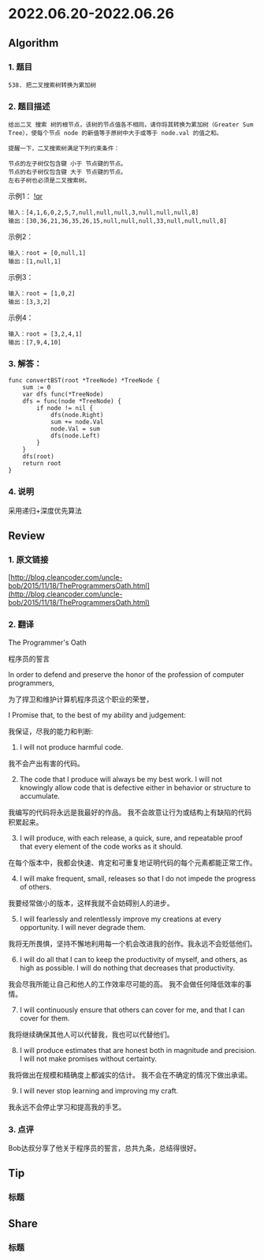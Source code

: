 # 2022.06.20-2022.06.26

## Algorithm
### 1. 题目
```
538. 把二叉搜索树转换为累加树
```

### 2. 题目描述
```
给出二叉 搜索 树的根节点，该树的节点值各不相同，请你将其转换为累加树（Greater Sum Tree），使每个节点 node 的新值等于原树中大于或等于 node.val 的值之和。

提醒一下，二叉搜索树满足下列约束条件：

节点的左子树仅包含键 小于 节点键的节点。
节点的右子树仅包含键 大于 节点键的节点。
左右子树也必须是二叉搜索树。
```
示例1：
[!qr](./images/0625_a_1.png)
```
输入：[4,1,6,0,2,5,7,null,null,null,3,null,null,null,8]
输出：[30,36,21,36,35,26,15,null,null,null,33,null,null,null,8]
```

示例2：
```
输入：root = [0,null,1]
输出：[1,null,1]
```

示例3：
```
输入：root = [1,0,2]
输出：[3,3,2]
```

示例4：
```
输入：root = [3,2,4,1]
输出：[7,9,4,10]
```

### 3. 解答：
```golang
func convertBST(root *TreeNode) *TreeNode {
	sum := 0
	var dfs func(*TreeNode)
	dfs = func(node *TreeNode) {
		if node != nil {
			dfs(node.Right)
			sum += node.Val
			node.Val = sum
			dfs(node.Left)
		}
	}
	dfs(root)
	return root
}
```

### 4. 说明
采用递归+深度优先算法

## Review
### 1. 原文链接
[http://blog.cleancoder.com/uncle-bob/2015/11/18/TheProgrammersOath.html](http://blog.cleancoder.com/uncle-bob/2015/11/18/TheProgrammersOath.html)

### 2. 翻译
The Programmer's Oath

程序员的誓言

In order to defend and preserve the honor of the profession of computer programmers,

为了捍卫和维护计算机程序员这个职业的荣誉，

I Promise that, to the best of my ability and judgement:

我保证，尽我的能力和判断:

1. I will not produce harmful code.

我不会产出有害的代码。

2. The code that I produce will always be my best work. 
I will not knowingly allow code that is defective either in behavior or structure to accumulate.

我编写的代码将永远是我最好的作品。
我不会故意让行为或结构上有缺陷的代码积累起来。

3. I will produce, with each release, a quick, sure, and repeatable proof that every element of the code works as it should.

在每个版本中，我都会快速、肯定和可重复地证明代码的每个元素都能正常工作。

4. I will make frequent, small, releases so that I do not impede the progress of others.

我要经常做小的版本，这样我就不会妨碍别人的进步。

5. I will fearlessly and relentlessly improve my creations at every opportunity. I will never degrade them.

我将无所畏惧，坚持不懈地利用每一个机会改进我的创作。我永远不会贬低他们。

6. I will do all that I can to keep the productivity of myself, and others, as high as possible. 
I will do nothing that decreases that productivity.

我会尽我所能让自己和他人的工作效率尽可能的高。
我不会做任何降低效率的事情。

7. I will continuously ensure that others can cover for me, and that I can cover for them.

我将继续确保其他人可以代替我，我也可以代替他们。

8. I will produce estimates that are honest both in magnitude and precision. 
I will not make promises without certainty.

我将做出在规模和精确度上都诚实的估计。
我不会在不确定的情况下做出承诺。

9. I will never stop learning and improving my craft.

我永远不会停止学习和提高我的手艺。

### 3. 点评
Bob达叔分享了他关于程序员的誓言，总共九条，总结得很好。

## Tip
### 标题


## Share
### 标题